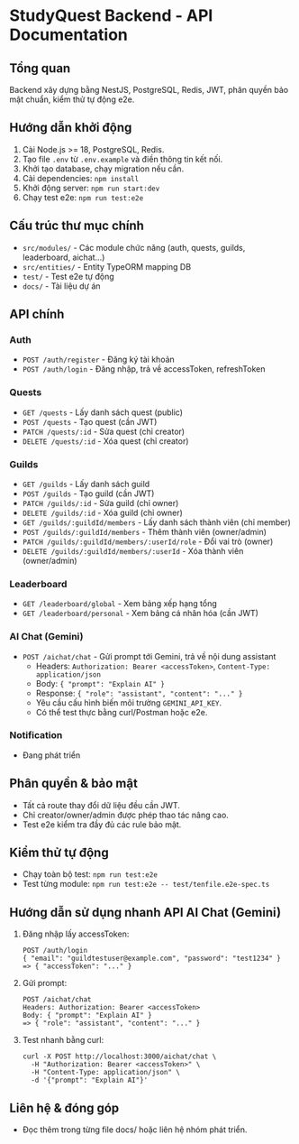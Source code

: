 # StudyQuest Backend - API Documentation

## Tổng quan
Backend xây dựng bằng NestJS, PostgreSQL, Redis, JWT, phân quyền bảo mật chuẩn, kiểm thử tự động e2e.

## Hướng dẫn khởi động
1. Cài Node.js >= 18, PostgreSQL, Redis.
2. Tạo file `.env` từ `.env.example` và điền thông tin kết nối.
3. Khởi tạo database, chạy migration nếu cần.
4. Cài dependencies: `npm install`
5. Khởi động server: `npm run start:dev`
6. Chạy test e2e: `npm run test:e2e`

## Cấu trúc thư mục chính
- `src/modules/` - Các module chức năng (auth, quests, guilds, leaderboard, aichat...)
- `src/entities/` - Entity TypeORM mapping DB
- `test/` - Test e2e tự động
- `docs/` - Tài liệu dự án

## API chính
### Auth
- `POST /auth/register` - Đăng ký tài khoản
- `POST /auth/login` - Đăng nhập, trả về accessToken, refreshToken

### Quests
- `GET /quests` - Lấy danh sách quest (public)
- `POST /quests` - Tạo quest (cần JWT)
- `PATCH /quests/:id` - Sửa quest (chỉ creator)
- `DELETE /quests/:id` - Xóa quest (chỉ creator)

### Guilds
- `GET /guilds` - Lấy danh sách guild
- `POST /guilds` - Tạo guild (cần JWT)
- `PATCH /guilds/:id` - Sửa guild (chỉ owner)
- `DELETE /guilds/:id` - Xóa guild (chỉ owner)
- `GET /guilds/:guildId/members` - Lấy danh sách thành viên (chỉ member)
- `POST /guilds/:guildId/members` - Thêm thành viên (owner/admin)
- `PATCH /guilds/:guildId/members/:userId/role` - Đổi vai trò (owner)
- `DELETE /guilds/:guildId/members/:userId` - Xóa thành viên (owner/admin)

### Leaderboard
- `GET /leaderboard/global` - Xem bảng xếp hạng tổng
- `GET /leaderboard/personal` - Xem bảng cá nhân hóa (cần JWT)

### AI Chat (Gemini)
- `POST /aichat/chat` - Gửi prompt tới Gemini, trả về nội dung assistant
  - Headers: `Authorization: Bearer <accessToken>`, `Content-Type: application/json`
  - Body: `{ "prompt": "Explain AI" }`
  - Response: `{ "role": "assistant", "content": "..." }`
  - Yêu cầu cấu hình biến môi trường `GEMINI_API_KEY`.
  - Có thể test thực bằng curl/Postman hoặc e2e.

### Notification
- Đang phát triển

## Phân quyền & bảo mật
- Tất cả route thay đổi dữ liệu đều cần JWT.
- Chỉ creator/owner/admin được phép thao tác nâng cao.
- Test e2e kiểm tra đầy đủ các rule bảo mật.

## Kiểm thử tự động
- Chạy toàn bộ test: `npm run test:e2e`
- Test từng module: `npm run test:e2e -- test/tenfile.e2e-spec.ts`

## Hướng dẫn sử dụng nhanh API AI Chat (Gemini)
1. Đăng nhập lấy accessToken:
   ```
   POST /auth/login
   { "email": "guildtestuser@example.com", "password": "test1234" }
   => { "accessToken": "..." }
   ```
2. Gửi prompt:
   ```
   POST /aichat/chat
   Headers: Authorization: Bearer <accessToken>
   Body: { "prompt": "Explain AI" }
   => { "role": "assistant", "content": "..." }
   ```
3. Test nhanh bằng curl:
   ```
   curl -X POST http://localhost:3000/aichat/chat \
     -H "Authorization: Bearer <accessToken>" \
     -H "Content-Type: application/json" \
     -d '{"prompt": "Explain AI"}'
   ```

## Liên hệ & đóng góp
- Đọc thêm trong từng file docs/ hoặc liên hệ nhóm phát triển.
